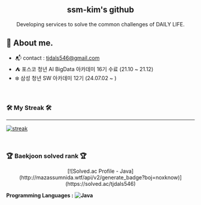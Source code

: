 <div align="center">
  
<h2> ssm-kim's github <a target="_blank" rel="noopener noreferrer" href="https://camo.githubusercontent.com/e8e7b06ecf583bc040eb60e44eb5b8e0ecc5421320a92929ce21522dbc34c891/68747470733a2f2f6d656469612e67697068792e636f6d2f6d656469612f6876524a434c467a6361737252346961377a2f67697068792e676966"></a> </h2> 
  
  Developing services to solve the common challenges of DAILY LIFE. <br>
  
</div>

## 💬 About me.
- :mailbox_with_mail: contact : tjdals546@gmail.com
- :tent: 포스코 청년 AI BigData 아카데미 16기 수료 (21.10 ~ 21.12)
- :snowflake: 삼성 청년 SW 아카데미 12기 (24.07.02 ~ )

<br/>



### 🛠️ My Streak 🛠️

---

[![streak](https://github-readme-streak-stats.herokuapp.com/?user=ssm-kim&theme=blueberry_duo)](https://github.com/noxknow)

<br/>

### <p>🏆 Baekjoon solved rank 🏆</p> 


<div align="center">
  [![Solved.ac Profile - Java](http://mazassumnida.wtf/api/v2/generate_badge?boj=noxknow)](https://solved.ac/tjdals546)
</div>

**Programming Languages :** **![Java](https://img.shields.io/badge/Java-orange?logo=java)** 

</div>